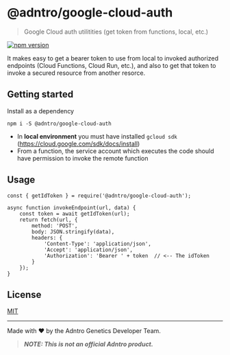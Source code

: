 # @adntro/google-cloud-auth
> Google Cloud auth utilitities (get token from functions, local, etc.)

[![npm version](https://img.shields.io/npm/v/axios.svg?style=flat-square)](https://www.npmjs.com/package/@adntro/google-cloud-auth)

It makes easy to get a bearer token to use from local to invoked authorized endpoints (Cloud Functions, Cloud Run, etc.), and also 
to get that token to invoke a secured resource from another resorce.

## Getting started

Install as a dependency

```
npm i -S @adntro/google-cloud-auth
```

- In **local environment** you must have installed `gcloud sdk` (https://cloud.google.com/sdk/docs/install)
- From a function, the service account which executes the code should have permission to invoke the remote function

## Usage

```
const { getIdToken } = require('@adntro/google-cloud-auth');

async function invokeEndpoint(url, data) {
    const token = await getIdToken(url);
    return fetch(url, {
        method: 'POST',
        body: JSON.stringify(data),
        headers: {
            'Content-Type': 'application/json',
            'Accept': 'application/json',
            'Authorization': 'Bearer ' + token  // <-- The idToken
        }
    });
}
```


## License
[MIT](LICENSE)

---
Made with ❤️ by the Adntro Genetics Developer Team.
> ***NOTE: This is not an official Adntro product.***
